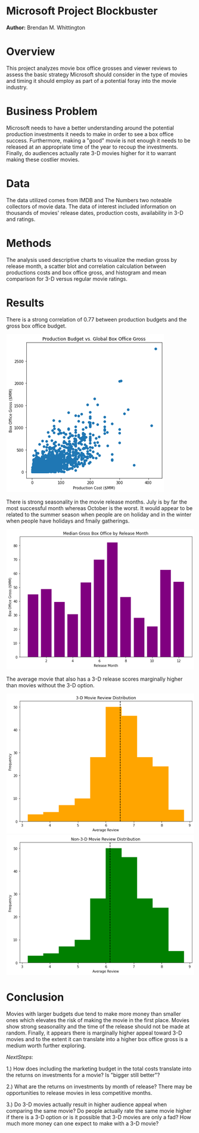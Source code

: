 # Microsoft Project Blockbuster

**Author:** Brendan M. Whittington

# Overview

This project analyzes movie box office grosses and viewer reviews to assess the basic strategy Microsoft should consider in the type of movies and timing it should employ as part of a potential foray into the movie industry.

# Business Problem

Microsoft needs to have a better understanding around the potential production investments it needs to make in order to see a box office success. Furthermore, making a "good" movie is not enough it needs to be released at an appropriate time of the year to recoup the investments. Finally, do audiences actually rate 3-D movies higher for it to warrant making these costlier movies.

# Data

The data utilized comes from IMDB and The Numbers two noteable collectors of movie data. The data of interest included information on thousands of movies' release dates, production costs, availability in 3-D and ratings. 

# Methods

The analysis used descriptive charts to visualize the median gross by release month, a scatter blot and correlation calculation between productions costs and box office gross, and histogram and mean comparison for 3-D versus regular movie ratings.

# Results

There is a strong correlation of 0.77 between production budgets and the gross box office budget.

<img src='Images/image1.png'>

There is strong seasonality in the movie release months. July is by far the most successful month whereas October is the worst. It would appear to be related to the summer season when people are on holiday and in the winter when people have holidays and fmaily gatherings.

<img src='Images/image2.png'>

The average movie that also has a 3-D release scores marginally higher than movies without the 3-D option.

<img src='Images/image3.png'>
<img src='Images/image4.png'>

# Conclusion

Movies with larger budgets due tend to make more money than smaller ones which elevates the risk of making the movie in the first place. Movies show strong seasonality and the time of the release should not be made at random. Finally, it appears there is marginally higher appeal toward 3-D movies and to the extent it can translate into a higher box office gross is a medium worth further exploring.

$Next Steps:$

1.) How does including the marketing budget in the total costs translate into the returns on investments for a movie? Is "bigger still better"?

2.) What are the returns on investments by month of release? There may be opportunities to release movies in less competitive months.

3.) Do 3-D movies actually result in higher audience appeal when comparing the same movie? Do people actually rate the same movie higher if there is a 3-D option or is it possible that 3-D movies are only a fad? How much more money can one expect to make with a 3-D movie?
